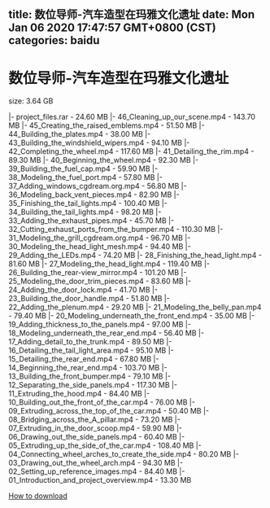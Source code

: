 
title: 数位导师-汽车造型在玛雅文化遗址
date: Mon Jan 06 2020 17:47:57 GMT+0800 (CST)    
categories: baidu
---

# 数位导师-汽车造型在玛雅文化遗址
size: 3.64 GB
 
 
|- project_files.rar - 24.60 MB
|- 46_Cleaning_up_our_scene.mp4 - 143.70 MB
|- 45_Creating_the_raised_emblems.mp4 - 51.50 MB
|- 44_Building_the_plates.mp4 - 38.00 MB
|- 43_Building_the_windshield_wipers.mp4 - 94.10 MB
|- 42_Completing_the_wheel.mp4 - 117.60 MB
|- 41_Detailing_the_rim.mp4 - 89.30 MB
|- 40_Beginning_the_wheel.mp4 - 92.30 MB
|- 39_Building_the_fuel_cap.mp4 - 59.90 MB
|- 38_Modeling_the_fuel_port.mp4 - 57.80 MB
|- 37_Adding_windows_cgdream.org.mp4 - 56.80 MB
|- 36_Modeling_back_vent_pieces.mp4 - 82.90 MB
|- 35_Finishing_the_tail_lights.mp4 - 100.40 MB
|- 34_Building_the_tail_lights.mp4 - 98.20 MB
|- 33_Adding_the_exhaust_pipes.mp4 - 45.70 MB
|- 32_Cutting_exhaust_ports_from_the_bumper.mp4 - 110.30 MB
|- 31_Modeling_the_grill_cgdream.org.mp4 - 96.70 MB
|- 30_Modeling_the_head_light_mesh.mp4 - 94.40 MB
|- 29_Adding_the_LEDs.mp4 - 74.20 MB
|- 28_Finishing_the_head_light.mp4 - 81.60 MB
|- 27_Modeling_the_head_light.mp4 - 119.40 MB
|- 26_Building_the_rear-view_mirror.mp4 - 101.20 MB
|- 25_Modeling_the_door_trim_pieces.mp4 - 83.60 MB
|- 24_Adding_the_door_lock.mp4 - 41.70 MB
|- 23_Building_the_door_handle.mp4 - 51.80 MB
|- 22_Adding_the_plenum.mp4 - 29.20 MB
|- 21_Modeling_the_belly_pan.mp4 - 79.40 MB
|- 20_Modeling_underneath_the_front_end.mp4 - 35.00 MB
|- 19_Adding_thickness_to_the_panels.mp4 - 97.00 MB
|- 18_Modeling_underneath_the_rear_end.mp4 - 56.40 MB
|- 17_Adding_detail_to_the_trunk.mp4 - 89.50 MB
|- 16_Detailing_the_tail_light_area.mp4 - 95.10 MB
|- 15_Detailing_the_rear_end.mp4 - 67.80 MB
|- 14_Beginning_the_rear_end.mp4 - 103.70 MB
|- 13_Building_the_front_bumper.mp4 - 79.10 MB
|- 12_Separating_the_side_panels.mp4 - 117.30 MB
|- 11_Extruding_the_hood.mp4 - 84.40 MB
|- 10_Building_out_the_front_of_the_car.mp4 - 76.00 MB
|- 09_Extruding_across_the_top_of_the_car.mp4 - 50.40 MB
|- 08_Bridging_across_the_A_pillar.mp4 - 73.20 MB
|- 07_Extruding_in_the_door_scoop.mp4 - 59.90 MB
|- 06_Drawing_out_the_side_panels.mp4 - 60.40 MB
|- 05_Extruding_up_the_side_of_the_car.mp4 - 108.40 MB
|- 04_Connecting_wheel_arches_to_create_the_side.mp4 - 80.20 MB
|- 03_Drawing_out_the_wheel_arch.mp4 - 94.30 MB
|- 02_Setting_up_reference_images.mp4 - 84.40 MB
|- 01_Introduction_and_project_overview.mp4 - 13.30 MB

[How to download](https://bpcam.bemobtrk.com/go/2ceec3aa-1ca2-46d6-b9ff-aaa5c184517c?jno=2651)